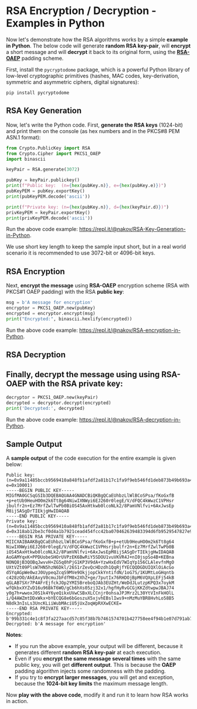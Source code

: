 # RSA Encryption / Decryption - Examples in Python

Now let's demonstrate how the RSA algorithms works by a simple **example in Python**. The below code will generate **random RSA key-pair**, will **encrypt** a short message and will **decrypt** it back to its original form, using the [**RSA-OAEP**](https://en.wikipedia.org/wiki/Optimal_asymmetric_encryption_padding) padding scheme.

First, install the `pycryptodome` package, which is a powerful Python library of low-level cryptographic primitives \(hashes, MAC codes, key-derivation, symmetric and asymmetric ciphers, digital signatures\):

```
pip install pycryptodome
```

## RSA Key Generation

Now, let's write the Python code. First, **generate the RSA keys** \(1024-bit\) and print them on the console \(as hex numbers and in the PKCS\#8 PEM ASN.1 format\):

```py
from Crypto.PublicKey import RSA
from Crypto.Cipher import PKCS1_OAEP
import binascii

keyPair = RSA.generate(3072)

pubKey = keyPair.publickey()
print(f"Public key:  (n={hex(pubKey.n)}, e={hex(pubKey.e)})")
pubKeyPEM = pubKey.exportKey()
print(pubKeyPEM.decode('ascii'))

print(f"Private key: (n={hex(pubKey.n)}, d={hex(keyPair.d)})")
privKeyPEM = keyPair.exportKey()
print(privKeyPEM.decode('ascii'))
```

Run the above code example: https://repl.it/@nakov/RSA-Key-Generation-in-Python.

We use short key length to keep the sample input short, but in a real world scenario it is recommended to use 3072-bit or 4096-bit keys.

## RSA Encryption

Next, **encrypt the message** using **RSA-OAEP** encryption scheme \(RSA with PKCS\#1 OAEP padding\) with the RSA **public key**:

```py
msg = b'A message for encryption'
encryptor = PKCS1_OAEP.new(pubKey)
encrypted = encryptor.encrypt(msg)
print("Encrypted:", binascii.hexlify(encrypted))
```

Run the above code example: https://repl.it/@nakov/RSA-encryption-in-Python.

## RSA Decryption

## Finally, **decrypt the message** using using **RSA-OAEP** with the RSA **private key**:

```py
decryptor = PKCS1_OAEP.new(keyPair)
decrypted = decryptor.decrypt(encrypted)
print('Decrypted:', decrypted)
```

Run the above code example: https://repl.it/@nakov/RSA-decryption-in-Python.

## Sample Output

A **sample output** of the code execution for the entire example is given below:

```
Public key: (n=0x9a11485bccb9569410a848fb1afdf2a81b17c1fa9f9eb546fd1deb873b49b693a4edf20eb8362c085cd5b28ba109dbad2bd257a013f57f745402e245b0cc2d553c7b2b8dbba57ebda7f84cfb32b7d9c254f03dbd0188e4b8e40c47b64c1bd2572834b936ffc3da9953657ef8bee80c49c2c12933c8a34804a00eb4c81248e01f, e=0x10001)
-----BEGIN PUBLIC KEY-----
MIGfMA0GCSqGSIb3DQEBAQUAA4GNADCBiQKBgQCaEUhbzLlWlBCoSPsa/fKoGxfB
+p+etUb9HeuHO0m2k6Tt8g64NiwIXNWyi6EJ260r0legE/V/dFQC4kWwzC1VPHsr
jbulfr2n+Ez7MrfZwlTwPb0BiOS45AxHtkwb0lcoNLk2/8PamVNlfvi+6AxJwsEp
M8ijSASgDrTIEkjgHwIDAQAB
-----END PUBLIC KEY-----
Private key: (n=0x9a11485bccb9569410a848fb1afdf2a81b17c1fa9f9eb546fd1deb873b49b693a4edf20eb8362c085cd5b28ba109dbad2bd257a013f57f745402e245b0cc2d553c7b2b8dbba57ebda7f84cfb32b7d9c254f03dbd0188e4b8e40c47b64c1bd2572834b936ffc3da9953657ef8bee80c49c2c12933c8a34804a00eb4c81248e01f, d=0x318ab12be3cf0d4a1b7921cead454fcc42ba070462639483394d6fb9529547827e9c8d23b294a8e01f8a1019da34e350f2307740e06a270bef1fe646e6ad213e31b528fdd5f5d03e633c07c44755ed622a629d79e822c095ebdf9cc80e517b5566dd3d3e5b16ec737987337a0e497fdba4b5ad97af41c1c3cdd87542a4637d81)
-----BEGIN RSA PRIVATE KEY-----
MIICXAIBAAKBgQCaEUhbzLlWlBCoSPsa/fKoGxfB+p+etUb9HeuHO0m2k6Tt8g64
NiwIXNWyi6EJ260r0legE/V/dFQC4kWwzC1VPHsrjbulfr2n+Ez7MrfZwlTwPb0B
iOS45AxHtkwb0lcoNLk2/8PamVNlfvi+6AxJwsEpM8ijSASgDrTIEkjgHwIDAQAB
AoGAMYqxK+PPDUobeSHOrUVPzEK6BwRiY5SDOU1vuVKVR4J+nI0jspSo4B+KEBna
NONQ8jB3QOBqJwvvH+ZG5q0hPjG1KP3V9dA+YzwHxEdV7WIqYp156CLAlevfnMgO
UXtVZt09PlsW7HN5hzN6Dkl/26S1rZevQcHDzdh1QqRjfYECQQDGDUIQXlOiAcGo
d5YqAGpWe0wzJ0UypeqZcqS9MVe9OkjjopCkkYntifdN/1oG7S/1KUMtLoGHqntb
c428zOO/AkEAxyV0cmuJbFdfM0x2XhZ+ge/7putIx76RHDOjBpM6VQXpLEFj54kB
qGLAB7SXr7P4AFrEjfckJOp2YMI5BreboQJAb3EUZHt/WeDdJLutzpKPQ3x7oykM
wfQkbxXYZvD16u96BkT6WO/gCb6hXs05zj32x1/hgfHyRvGCGjKKZdtwpwJBAJ74
y0g7h+wwoxJ0S1k4Y6yeQikxUVwCSBxXLCCnjr0ohsaJPJMrz2L30YtVInFkHOlL
i/Q4AWZmtDDxWkx+bYECQG8e6bGoszuX5xjvhEBslIws9+nMzMuYBR8HvhLo58B5
N8dk3nIsLs3UncKLiiWubMAciU5jUxZoqWpRXXwECKE=
-----END RSA PRIVATE KEY-----
Encrypted: b'99b331c4e1c8f3fa227aacd57c85f38b7b7461574701b427758ee4f94b1e07d791ab70b55d672ff55dbe133ac0bea16fc23ea84636365f605a9b645e0861ee11d68a7550be8eb35e85a4bde6d73b0b956d000866425511c7920cdc8a3786a4f1cb1986a875373975e158d74e11ad751594de593a35de765fe329c0d3dfbbfedc'
Decrypted: b'A message for encryption'
```

**Notes**:

* If you run the above example, your output will be different, because it generates different **random RSA key-pair** at each execution.
* Even if you **encrypt the same message several times** with the same public key, you will get **different output**. This is because the **OAEP** padding algorithm injects some randomness with the padding.
* If you try to **encrypt larger messages**, you will get and exception, because the **1024-bit key limits** the maximum message length.

Now **play with the above code**, modify it and run it to learn how RSA works in action.

